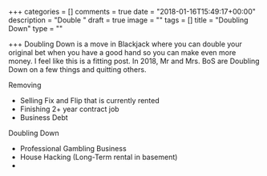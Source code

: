+++
categories = []
comments = true
date = "2018-01-16T15:49:17+00:00"
description = "Double "
draft = true
image = ""
tags = []
title = "Doubling Down"
type = ""

+++
Doubling Down is a move in Blackjack where you can double your original bet when you have a good hand so you can make even more money. I feel like this is a fitting post. In 2018, Mr and Mrs. BoS are Doubling Down on a few things and quitting others.

Removing

* Selling Fix and Flip that is currently rented
* Finishing 2+ year contract job
* Business Debt

Doubling Down

* Professional Gambling Business
* House Hacking (Long-Term rental in basement)
* 